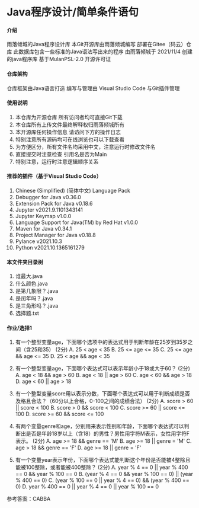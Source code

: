 # Java程序设计/简单条件语句

#### 介绍
雨落倾城的Java程序设计库
本Git开源库由雨落倾城编写 部署在Gitee（码云）仓库
此数据库包含一些标准的Java语法写出来的程序
由雨落倾城于 2021/11/4 创建的java程序库
基于MulanPSL-2.0 开源许可证

#### 仓库架构
仓库框架由Java语言打造
编写与管理由 Visual Studio Code 与Git插件管理


#### 使用说明

1.  本仓库为开源仓库 所有访问者均可直接Git下载
2.  本仓库所有上传文件最终解释权归雨落倾城所有
3.  本开源库任何操作信息 请访问下方的操作日志
4.	特别注意所有源码均可在线浏览也可以下载查看
5.	为方便区分，所有文件名均采用中文，注意运行时修改文件名
6.	直接提交时注意检查 引用名是否为Main
7.	特别注意，运行时注意逻辑顺序关系



#### 推荐的插件（基于Visual Studio Code）

1.  Chinese (Simplified) (简体中文) Language Pack
2.  Debugger for Java  v0.36.0
3.  Extension Pack for Java v0.18.6
4.  Jupyter v2021.9.1101343141
5.  Jupyter Keymap v1.0.0
7.  Language Support for Java(TM) by Red Hat  v1.0.0
8.  Maven for Java v0.34.1
9.  Project Manager for Java v0.18.8
10.  Pylance v2021.10.3
11.  Python v2021.10.1365161279

#### 本文件夹目录树

1.  谁最大.java
2.  什么颜色.java
3.  是第几象限？.java
4.  是闰年吗？.java
5.  是三角形吗？.java
6.  选择题.txt

#### 作业/选择1
1. 有一个整型变量age，下面哪个选项中的表达式用于判断年龄在25岁到35岁之间（含25和35） (2分)
 A. 25 < age < 35
 B. 25 <= age <= 35
 C. 25 <= age && age <= 35 
 D. 25 < age && age < 35

2. 有一个整型变量age，下面哪个表达式可以表示年龄小于18或大于60？ (2分)
 A. age < 18 && age > 60 
 B. age < 18 || age > 60
 C. age < 60 && age > 18
 D. age < 60 || age > 18

3. 有一个整型变量score用以表示分数，下面哪个表达式可以用于判断成绩是否及格且合法？（60分以上合格，0-100之间的成绩合法） (2分)
 A. score > 60 || score < 100
 B. score > 0 && score < 100 
 C. score >= 60 || score <= 100
 D. score >= 60 && score <= 100

4. 有两个变量genre和age，分别用来表示性别和年龄，下面哪个表达式可以判断出是否是年龄18岁以上（含18）的男性？男性用字符M表示，女性用字符F表示。 (2分)
 A. age >= 18 && genre == 'M'
 B. age >= 18 || genre = 'M' 
 C. age > 18 && genre == 'F'
 D. age >= 18 || genre = 'F'

5. 有一个变量year表示年份，下面哪个表达式能判断这个年份是否能被4整除且能被100整除，或者能被400整除？ (2分)
 A. year % 4 == 0 || year % 400 == 0 && year % 100 == 0 
 B. (year % 4 == 0 && year % 100 == 0) || (year % 400 == 0)
 C. (year % 100 == 0 || year % 4 == 0) && (year % 400 == 0)
 D. year % 400 == 0 || year % 4 == 0 || year % 100 == 0

 参考答案：CABBA